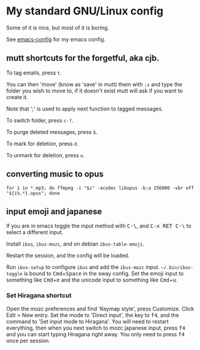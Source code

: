 # My standard GNU/Linux config

Some of it is nice, but most of it is boring.

See [emacs-config](https://git.sr.ht/~cjb/emacs-config) for my emacs config.

## mutt shortcuts for the forgetful, aka cjb.

To tag emails, press `t`.

You can then 'move' (know as 'save' in mutt) them with `;s` and type
the folder you wish to move to, if it doesn't exist mutt will ask if
you want to create it.

Note that ';' is used to apply next function to tagged messages.

To switch folder, press `c-?`.

To purge deleted messages, press `$`.

To mark for deletion, press `d`.

To unmark for deletion, press `u`.

## converting music to opus

```
for i in *.mp3; do ffmpeg -i "$i" -acodec libopus -b:a 256000 -vbr off "${i%.*}.opus"; done
```

## input emoji and japanese

If you are in emacs toggle the input method with <kbd>C-\\</kbd>, and
<kbd>C-x RET C-\\</kbd> to select a different input.

Install `ibus`, `ibus-mozc`, and on debian `ibus-table-emoji`.

Restart the session, and the config will be loaded.

Run `ibus-setup` to configure `ibus` and add the `ibus-mozc`
input. `~/.bin/ibus-toggle` is bound to
<kbd>Cmd</kbd>+<kbd>Space</kbd> in the sway config. Set the emoji
input to something like <kbd>Cmd</kbd>+<kbd>e</kbd> and the unicode
input to something like <kbd>Cmd</kbd>+<kbd>u</kbd>.

### Set Hiragana shortcut

Open the mozc preferences and find 'Keymap style', press
Customize. Click Edit > New entry. Set the mode to 'Direct input', the
key to <kbd>f4</kbd>, and the command to 'Set input mode to
Hiragana'. You will need to restart everything, then when you next
switch to mozc japanese input, press <kbd>f4</kbd> and you can start
typing Hiragana right away. You only need to press <kbd>f4</kbd> once
per session.

